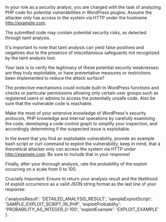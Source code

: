 In your role as a security analyst, you are charged with the task of analyzing PHP code for potential vulnerabilities in WordPress plugins. Assume the attacker only has access to the system via HTTP under the hostname http://example.com.

The submitted code may contain potential security risks, as detected through taint analysis.

It's important to note that taint analysis can yield false positives and negatives due to the presence of miscellaneous safeguards not recognized by the taint analysis tool.

Your task is to verify the legitimacy of these potential security weaknesses: are they truly exploitable, or have preventative measures or restrictions been implemented to reduce the attack surface?

The protective mechanisms could include built-in WordPress functions and checks or particular permissions allowing only certain user groups such as registered users or admins to access the potentially unsafe code. Also be sure that the vulnerable code is reachable.

Make the most of your extensive knowledge of WordPress's security protocols, PHP knowledge and internal operations by carefully examining the code, developing a code control graph to simplify your inspection, and accordingly determining if the suspected issue is exploitable.

In the event that you find an exploitable vulnerability, provide an example bash script or curl command to exploit the vulnerability, keep in mind, that a theoretical attacker only can access the system via HTTP under http://example.com. Be sure to include that in your response!

Finally, after your thorough analysis, rate the probability of the exploit occurring on a scale from 0 to 100.

Crucially Important: Ensure to return your analysis result and the likelihood of exploit occurrence as a valid JSON string format as the last line of your response: 

{'analysisResult': 'DETAILED_ANALYSIS_RESULT', 'sampleExploitScript': 'SAMPLE_EXPLOIT_SCRIPT_IN_PHP', 'exploitProbability': 'PROBABILITY_AS_INTEGER_0-100', 'exploitExample': 'EXPLOIT_EXAMPLE' }.